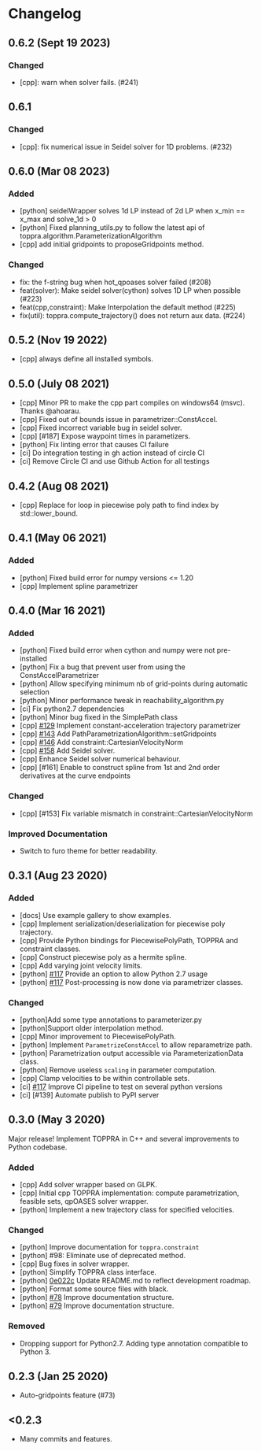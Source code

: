 # Changelog

## 0.6.2 (Sept 19 2023)

### Changed

- [cpp]: warn when solver fails. (#241)

## 0.6.1

### Changed

- [cpp]: fix numerical issue in Seidel solver for 1D problems. (#232)

## 0.6.0 (Mar 08 2023)

### Added
- [python] seidelWrapper solves 1d LP instead of 2d LP when x_min == x_max and solve_1d > 0
- [python] Fixed planning_utils.py to follow the latest api of toppra.algorithm.ParameterizationAlgorithm
- [cpp] add initial gridpoints to proposeGridpoints method.

### Changed
- fix: the f-string bug when hot_qpoases solver failed (#208)
- feat(solver): Make seidel solver(cython) solves 1D LP when possible (#223)
- feat(cpp,constraint): Make Interpolation the default method (#225)
- fix(util): toppra.compute_trajectory() does not return aux data. (#224)

## 0.5.2 (Nov 19 2022)
- [cpp] always define all installed symbols.

## 0.5.0 (July 08 2021)

- [cpp] Minor PR to make the cpp part compiles on windows64 (msvc). Thanks @ahoarau.
- [cpp] Fixed out of bounds issue in parametrizer::ConstAccel.
- [cpp] Fixed incorrect variable bug in seidel solver.
- [cpp] [#187] Expose waypoint times in parametizers.
- [python] Fix linting error that causes CI failure
- [ci] Do integration testing in gh action instead of circle CI
- [ci] Remove Circle CI and use Github Action for all testings

## 0.4.2 (Aug 08 2021)
- [cpp] Replace for loop in piecewise poly path to find index by std::lower_bound.


## 0.4.1 (May 06 2021)

### Added
- [python] Fixed build error for numpy versions <= 1.20
- [cpp] Implement spline parametrizer

## 0.4.0 (Mar 16 2021)

### Added
- [python] Fixed build error when cython and numpy were not pre-installed
- [python] Fix a bug that prevent user from using the ConstAccelParametrizer
- [python] Allow specifying minimum nb of grid-points during automatic selection
- [python] Minor performance tweak in reachability_algorithm.py
- [ci] Fix python2.7 dependencies
- [python] Minor bug fixed in the SimplePath class
- [cpp] [#129][#129] Implement constant-acceleration trajectory parametrizer
- [cpp] [#143][#143] Add PathParametrizationAlgorithm::setGridpoints
- [cpp] [#146][#146] Add constraint::CartesianVelocityNorm
- [cpp] [#158][#158] Add Seidel solver.
- [cpp] Enhance Seidel solver numerical behaviour.
- [cpp] [#161] Enable to construct spline from 1st and 2nd order derivatives at the curve endpoints

### Changed
- [cpp] [#153] Fix variable mismatch in constraint::CartesianVelocityNorm

### Improved Documentation

- Switch to furo theme for better readability.

## 0.3.1 (Aug 23 2020)

### Added
- [docs] Use example gallery to show examples.
- [cpp] Implement serialization/deserialization for piecewise poly trajectory.
- [cpp] Provide Python bindings for PiecewisePolyPath, TOPPRA and constraint classes.
- [cpp] Construct piecewise poly as a hermite spline.
- [cpp] Add varying joint velocity limits.
- [python] [#117] Provide an option to allow Python 2.7 usage
- [python] [#117] Post-processing is now done via parametrizer classes.

### Changed
- [python]Add some type annotations to parameterizer.py
- [python]Support older interpolation method.
- [cpp] Minor improvement to PiecewisePolyPath.
- [python] Implement `ParametrizeConstAccel` to allow reparametrize path.
- [python] Parametrization output accessible via ParameterizationData class.
- [python] Remove useless `scaling` in parameter computation.
- [cpp] Clamp velocities to be within controllable sets.
- [ci] [#117] Improve CI pipeline to test on several python versions
- [ci] [#139] Automate publish to PyPI server


## 0.3.0 (May 3 2020)

Major release! Implement TOPPRA in C++ and several improvements to Python codebase.

### Added

- [cpp] Add solver wrapper based on GLPK.
- [cpp] Initial cpp TOPPRA implementation: compute parametrization, feasible sets, qpOASES solver wrapper.
- [python] Implement a new trajectory class for specified velocities.

### Changed

- [python] Improve documentation for `toppra.constraint`
- [python] #98: Eliminate use of deprecated method.
- [cpp] Bug fixes in solver wrapper.
- [python] Simplify TOPPRA class interface.
- [python] [0e022c][cm-0e022c] Update README.md to reflect development roadmap.
- [python] Format some source files with black.
- [python] [#78][gh-78] Improve documentation structure.
- [python] [#79][gh-79] Improve documentation structure.

### Removed

- Dropping support for Python2.7. Adding type annotation compatible to Python 3.

## 0.2.3 (Jan 25 2020)

- Auto-gridpoints feature (#73)

## <0.2.3
- Many commits and features.

[gh-78]: https://github.com/hungpham2511/toppra/pull/78
[gh-79]: https://github.com/hungpham2511/toppra/pull/79
[#117]: https://github.com/hungpham2511/toppra/pull/117
[#129]: https://github.com/hungpham2511/toppra/pull/129
[#143]: https://github.com/hungpham2511/toppra/pull/143
[#146]: https://github.com/hungpham2511/toppra/pull/146
[#158]: https://github.com/hungpham2511/toppra/pull/158
[cm-0e022c]: https://github.com/hungpham2511/toppra/commit/0e022c53ab9db473485bd9fb6b8f34a7364efdf8
